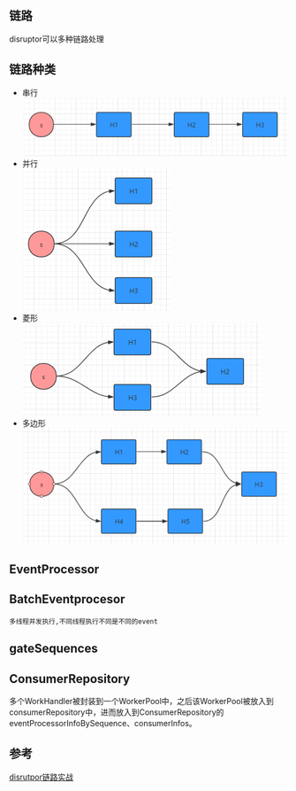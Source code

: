 ## 链路

disruptor可以多种链路处理



## 链路种类

- 串行
    ![串行](img/链路/串行.png)
- 并行  
    ![并行](img/链路/并行.png)
- 菱形  
    ![菱形](img/链路/菱形.png)
- 多边形  
    ![多边型](img/链路/多边形.png)

## EventProcessor

## BatchEventprocesor
    
    多线程并发执行,不同线程执行不同是不同的event

## gateSequences


## ConsumerRepository

多个WorkHandler被封装到一个WorkerPool中，之后该WorkerPool被放入到consumerRepository中，进而放入到ConsumerRepository的eventProcessorInfoBySequence、consumerInfos。

## 参考

[disrutpor链路实战](https://www.cnblogs.com/gyli20170901/p/10249929.html)
